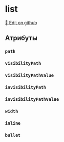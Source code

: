 # list
[:memo: Edit on github](https://github.com/tihonove/vscode-candy-sugar-extensions/edit/master/server/src/SugarElements/DefaultSugarElementInfos/ListElements/list.ts)


## Атрибуты
### `path`

### `visibilityPath`

### `visibilityPathValue`

### `invisibilityPath`

### `invisibilityPathValue`

### `width`

### `inline`

### `bullet`

